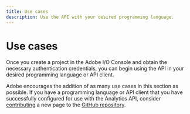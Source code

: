 ```yaml
---
title: Use cases
description: Use the API with your desired programming language.
---
```


# Use cases

Once you create a project in the Adobe I/O Console and obtain the necessary authentication credentials, you can begin using the API in your desired programming language or API client.

Adobe encourages the addition of as many use cases in this section as possible. If you have a programming language or API client that you have successfully configured for use with the Analytics API, consider [contributing](https://github.com/AdobeDocs/analytics-apis/blob/main/.github/CONTRIBUTING.md) a new page to the [GitHub repository](https://github.com/AdobeDocs/analytics-apis/tree/main/src/2.0/use-cases).
